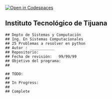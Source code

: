 [![Open in Codespaces](https://classroom.github.com/assets/launch-codespace-f4981d0f882b2a3f0472912d15f9806d57e124e0fc890972558857b51b24a6f9.svg)](https://classroom.github.com/open-in-codespaces?assignment_repo_id=10231440)

## Instituto Tecnológico de Tijuana
    ## Depto de Sistemas y Computación
    ## Ing. En Sistemas Computacionales
    ## 25 Problemas a resolver en python
    ## Autor : ___________
    ## Repositorio: 
    ## Fecha de revisión:   99/99/99   
    ## Objetivo del programa:
    ##   
    
    ## TODO:
    ##
    ## In Progress:
    ##
    ## Complete
    
```
